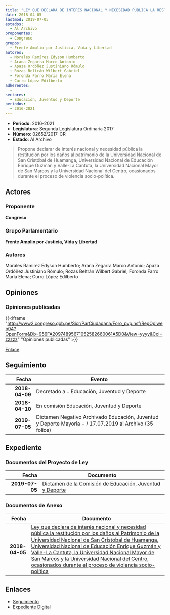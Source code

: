 ```yaml
---
title: "LEY QUE DECLARA DE INTERÉS NACIONAL Y NECESIDAD PÚBLICA LA RESTITUCIÓN POR LOS DAÑOS AL PATRIMONIO DE LA UNIVERSIDAD NACIONAL DE SAN CRISTÓBAL DE HUAMANGA, UNIVERSIDAD NACIONAL DE EDUCACIÓN ENRIQUE GUZMÁN VALLE-LA CANTUTA, LA UNIVERSIDAD NACIONAL MAYOR DE SAN MARCOS Y LA UNIVERSIDAD NACIONAL DEL CENTRO, OCASONADOS DURANTE EL PROCESO DE VIOLENCIA SOCIO-POLÍTICA"
date: 2018-04-05
lastmod: 2019-07-05
estados: 
  - Al Archivo
proponentes: 
  - Congreso
grupos: 
  - Frente Amplio por Justicia, Vida y Libertad
autores: 
  - Morales Ramírez Edyson Humberto
  - Arana Zegarra Marco Antonio
  - Apaza Ordóñez Justiniano Rómulo
  - Rozas Beltrán Wilbert Gabriel
  - Foronda Farro María Elena
  - Curro López Edilberto
adherentes: 
  - 
sectores: 
  - Educación, Juventud y Deporte
periodos: 
  - 2016-2021
---
```


- **Periodo**: 2016-2021
- **Legislatura**: Segunda Legislatura Ordinaria 2017
- **Número**: 02652/2017-CR
- **Estado**: Al Archivo

> Propone declarar de interés nacional y necesidad pública la restitución por los daños al patrimonio de la Universidad Nacional de San Cristóbal de Huamanga, Universidad Nacional de Educación Enrique Guzmán y Valle-La Cantuta, la Universidad Nacional Mayor de San Marcos y la Universidad Nacional del Centro, ocasionados durante el proceso de violencia socio-política.


## Actores

### Proponente

**Congreso**

### Grupo Parlamentario

**Frente Amplio por Justicia, Vida y Libertad**

### Autores

Morales Ramírez Edyson Humberto; Arana Zegarra Marco Antonio; Apaza Ordóñez Justiniano Rómulo; Rozas Beltrán Wilbert Gabriel; Foronda Farro María Elena; Curro López Edilberto


## Opiniones

### Opiniones publicadas

{{<iframe "http://www2.congreso.gob.pe/Sicr/ParCiudadana/Foro_pvp.nsf/RepOpiweb04?OpenForm&Db=956FA20974895671052582660061A5D0&View=yyyy&Col=zzzzz" "Opiniones publicadas" >}}

[Enlace](http://www2.congreso.gob.pe/Sicr/ParCiudadana/Foro_pvp.nsf/RepOpiweb04?OpenForm&Db=956FA20974895671052582660061A5D0&View=yyyy&Col=zzzzz)

## Seguimiento

| Fecha | Evento |
|------:|--------|
| **2018-04-09** | Decretado a... Educación, Juventud y Deporte|
| **2018-04-10** | En comisión Educación, Juventud y Deporte|
| **2019-07-05** | Dictamen Negativo Archivado Educación, Juventud y Deporte Mayoria - / 17.07.2019 al Archivo (35 folios)|


## Expediente


### Documentos del Proyecto de Ley

| Fecha | Documento |
|------:|--------|
| **2019-07-05** | [Dictamen de la Comisión de Educación, Juventud y Deporte](http://www.leyes.congreso.gob.pe/Documentos/2016_2021/Dictamenes/Proyectos_de_Ley/02652DC10MAY20190705.pdf) |

### Documentos de Anexo

| Fecha | Documento |
|------:|--------|
| **2018-04-05** | [Ley que declara de interés nacional y necesidad pública la restitución por los daños al Patrimonio de la Universidad Nacional de San Cristobal de Huamanga, Universidad Nacional de Educación Enrique Guzmán y Valle-La Cantuta, la Universidad Nacional Mayor de San Marcos y la Universidad Nacional del Centro, ocasionados durante el proceso de violencia socio-política](http://www.leyes.congreso.gob.pe/Documentos/2016_2021/Proyectos_de_Ley_y_de_Resoluciones_Legislativas/PL0265220180405..pdf) |

## Enlaces 

- [Seguimiento](http://www2.congreso.gob.pe/Sicr/TraDocEstProc/CLProLey2016.nsf/f7fff46988ca05b1052578e100829cc7/321f53478d3bf93b0525826600612270?OpenDocument)
- [Expediente Digital](http://www2.congreso.gob.pe/Sicr/TraDocEstProc/CLProLey2016.nsf/f7fff46988ca05b1052578e100829cc7/321f53478d3bf93b0525826600612270?OpenDocument&Click=05257FB7005EB655.eb71d0cf91d8294e05256cdf006b5706/$Body/0.1C6C)
